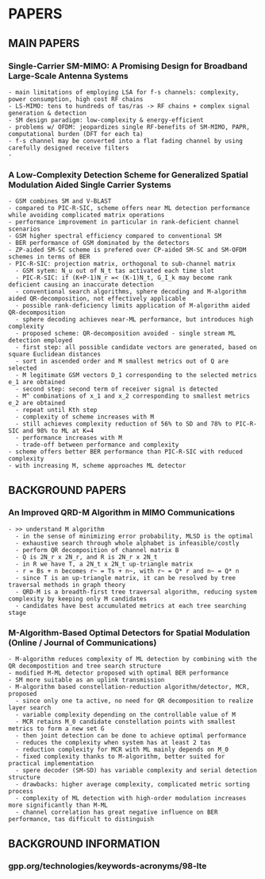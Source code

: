 # PAPERS

## MAIN PAPERS

### Single-Carrier SM-MIMO: A Promising Design for Broadband Large-Scale Antenna Systems
    - main limitations of employing LSA for f-s channels: complexity, power consumption, high cost RF chains
    - LS-MIMO: tens to hundreds of tas/ras -> RF chains + complex signal generation & detection
    - SM design paradigm: low-complexity & energy-efficient
    - problems w/ OFDM: jeopardizes single RF-benefits of SM-MIMO, PAPR, computational burden (DFT for each ta)
    - f-s channel may be converted into a flat fading channel by using carefully designed receive filters
    - 

### A Low-Complexity Detection Scheme for Generalized Spatial Modulation Aided Single Carrier Systems
    - GSM combines SM and V-BLAST
    - compared to PIC-R-SIC, scheme offers near ML detection performance while avoiding complicated matrix operations
    - performance improvement in particular in rank-deficient channel scenarios
    - GSM higher spectral efficiency compared to conventional SM
    - BER performance of GSM dominated by the detectors
    - ZP-aided SM-SC scheme is prefered over CP-aided SM-SC and SM-OFDM schemes in terms of BER
    - PIC-R-SIC: projection matrix, orthogonal to sub-channel matrix
      - GSM sytem: N_u out of N_t tas activated each time slot
      - PIC-R-SIC: if (K+P-1)N_r =< (K-1)N_t, G_I_k may become rank deficient causing an inaccurate detection
      - conventional search algorithms, sphere decoding and M-algorithm aided QR-decomposition, not effectively applicable
      - possible rank-deficiency limits application of M-algorithm aided QR-decomposition
      - sphere decoding achieves near-ML performance, but introduces high complexity
      - proposed scheme: QR-decomposition avoided - single stream ML detection employed
      - first step: all possible candidate vectors are generated, based on square Euclidean distances
      - sort in ascended order and M smallest metrics out of Q are selected
      - M legitimate GSM vectors D_1 corresponding to the selected metrics e_1 are obtained
      - second step: second term of receiver signal is detected
      - M^ combinations of x_1 and x_2 corresponding to smallest metrics e_2 are obtained
      - repeat until Kth step
      - complexity of scheme increases with M
      - still achieves complexity reduction of 56% to SD and 78% to PIC-R-SIC and 98% to ML at K=4
      - performance increases with M
      - trade-off between performance and complexity
    - scheme offers better BER performance than PIC-R-SIC with reduced complexity
    - with increasing M, scheme approaches ML detector

## BACKGROUND PAPERS

### An Improved QRD-M Algorithm in MIMO Communications
    - >> understand M algorithm
      - in the sense of minimizing error probability, MLSD is the optimal
      - exhaustive search through whole alphabet is infeasible/costly
      - perform QR decomposition of channel matrix B
      - Q is 2N_r x 2N_r, and R is 2N_r x 2N_t
      - in R we have T, a 2N_t x 2N_t up-triangle matrix
      - r = Bs + n becomes r~ = Ts + n~, with r~ = Q* r and n~ = Q* n
      - since T is an up-triangle matrix, it can be resolved by tree traversal methods in graph theory
      - QRD-M is a breadth-first tree traversal algorithm, reducing system complexity by keeping only M candidates
      - candidates have best accumulated metrics at each tree searching stage
      

### M-Algorithm-Based Optimal Detectors for Spatial Modulation (Online / Journal of Communications)
    - M-algorithm reduces complexity of ML detection by combining with the QR decompostition and tree search structure
    - modified M-ML detector proposed with optimal BER performance
    - SM more suitable as an uplink transmission
    - M-algorithm based constellation-reduction algorithm/detector, MCR, proposed
      - since only one ta active, no need for QR decomposition to realize layer search
      - variable complexity depending on the controllable value of M
      - MCR retains M_0 candidate constellation points with smallest metrics to form a new set G
      - then joint detection can be done to achieve optimal performance
      - reduces the complexity when system has at least 2 tas
      - reduction complexity for MCR with ML mainly depends on M_0
      - fixed complexity thanks to M-algorithm, better suited for practical implementation
      - spere decoder (SM-SD) has variable complexity and serial detection structure
      - drawbacks: higher average complexity, complicated metric sorting process
      - complexity of ML detection with high-order modulation increases more significantly than M-ML
      - channel correlation has great negative influence on BER performance, tas difficult to distinguish
      
## BACKGROUND INFORMATION

### gpp.org/technologies/keywords-acronyms/98-lte
